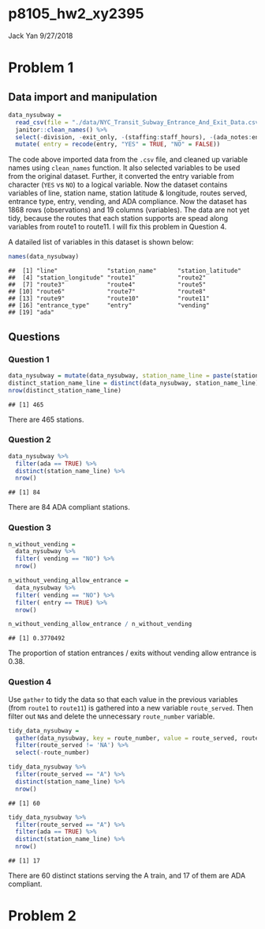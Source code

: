 p8105\_hw2\_xy2395
================
Jack Yan
9/27/2018

Problem 1
=========

Data import and manipulation
----------------------------

``` r
data_nysubway = 
  read_csv(file = "./data/NYC_Transit_Subway_Entrance_And_Exit_Data.csv") %>% 
  janitor::clean_names() %>% 
  select(-division, -exit_only, -(staffing:staff_hours), -(ada_notes:entrance_location)) %>% 
  mutate( entry = recode(entry, "YES" = TRUE, "NO" = FALSE))
```

The code above imported data from the `.csv` file, and cleaned up variable names using `clean_names` function. It also selected variables to be used from the original dataset. Further, it converted the entry variable from character (`YES` vs `NO`) to a logical variable. Now the dataset contains variables of line, station name, station latitude & longitude, routes served, entrance type, entry, vending, and ADA compliance. Now the dataset has 1868 rows (observations) and 19 columns (variables). The data are not yet tidy, because the routes that each station supports are spead along variables from route1 to route11. I will fix this problem in Question 4.

A datailed list of variables in this dataset is shown below:

``` r
names(data_nysubway)
```

    ##  [1] "line"              "station_name"      "station_latitude" 
    ##  [4] "station_longitude" "route1"            "route2"           
    ##  [7] "route3"            "route4"            "route5"           
    ## [10] "route6"            "route7"            "route8"           
    ## [13] "route9"            "route10"           "route11"          
    ## [16] "entrance_type"     "entry"             "vending"          
    ## [19] "ada"

Questions
---------

### Question 1

``` r
data_nysubway = mutate(data_nysubway, station_name_line = paste(station_name, line) )
distinct_station_name_line = distinct(data_nysubway, station_name_line)
nrow(distinct_station_name_line)
```

    ## [1] 465

There are 465 stations.

### Question 2

``` r
data_nysubway %>% 
  filter(ada == TRUE) %>% 
  distinct(station_name_line) %>% 
  nrow()
```

    ## [1] 84

There are 84 ADA compliant stations.

### Question 3

``` r
n_without_vending =
  data_nysubway %>% 
  filter( vending == "NO") %>% 
  nrow()

n_without_vending_allow_entrance = 
  data_nysubway %>% 
  filter( vending == "NO") %>% 
  filter( entry == TRUE) %>% 
  nrow()

n_without_vending_allow_entrance / n_without_vending
```

    ## [1] 0.3770492

The proportion of station entrances / exits without vending allow entrance is 0.38.

### Question 4

Use `gather` to tidy the data so that each value in the previous variables (from `route1` to `route11`) is gathered into a new variable `route_served`. Then filter out `NA`s and delete the unnecessary `route_number` variable.

``` r
tidy_data_nysubway = 
  gather(data_nysubway, key = route_number, value = route_served, route1:route11) %>% 
  filter(route_served != 'NA') %>% 
  select(-route_number)

tidy_data_nysubway %>% 
  filter(route_served == "A") %>% 
  distinct(station_name_line) %>% 
  nrow()
```

    ## [1] 60

``` r
tidy_data_nysubway %>% 
  filter(route_served == "A") %>% 
  filter(ada == TRUE) %>% 
  distinct(station_name_line) %>% 
  nrow()
```

    ## [1] 17

There are 60 distinct stations serving the A train, and 17 of them are ADA compliant.

Problem 2
=========
